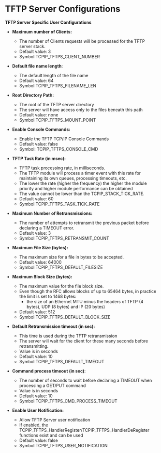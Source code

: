 # TFTP Server  Configurations

**TFTP Server Specific User Configurations**


- **Maximum number of Clients:**
    - The number of Clients requests will be processed for the TFTP server stack.
    - Default value: 3
    - Symbol TCPIP_TFTPS_CLIENT_NUMBER


- **Default file name length:**
    - The default length of the file name
    - Default value: 64
    - Symbol TCPIP_TFTPS_FILENAME_LEN

- **Root Directory Path:**
    - The root of the TFTP server directory
    - The server will have access only to the files beneath this path
    - Default value: none
    - Symbol TCPIP_TFTPS_MOUNT_POINT

- **Enable Console Commands:**
    - Enable the TFTP TCP/IP Console Commands
    - Default value: false
    - Symbol: TCPIP_TFTPS_CONSOLE_CMD

- **TFTP Task Rate (in msec):**
    - TFTP task processing rate, in milliseconds.
    - The TFTP module will process a timer event with this rate for maintaining its own queues, processing timeouts, etc.
    - The lower the rate (higher the frequency) the higher the module priority and higher module performance can be obtained
    - The value cannot be lower than the TCPIP_STACK_TICK_RATE.
    - Default value: 60
    - Symbol TCPIP_TFTPS_TASK_TICK_RATE

- **Maximum Number of Retransmissions:**
    - The number of attempts to retransmit  the previous packet before declaring a TIMEOUT error.
    - Default value: 3
    - Symbol TCPIP_TFTPS_RETRANSMIT_COUNT

- **Maximum File Size (bytes):**
    - The maximum size for a file in bytes to be accepted.
    - Default value: 64000
    - Symbol TCPIP_TFTPS_DEFAULT_FILESIZE


- **Maximum Block Size (bytes):**
    - The maximum value for the file block size.
    - Even though the RFC allows blocks of up to 65464 bytes, in practice the limit is set to 1468 bytes:
        - the size of an Ethernet MTU minus the headers of TFTP (4 bytes), UDP (8 bytes) and IP (20 bytes)
    - Default value: 512
    - Symbol TCPIP_TFTPS_DEFAULT_BLOCK_SIZE

- **Default Retransmission timeout (in sec):**
    - This time is used during the TFTP retransmission 
    - The server will wait for the client for these many seconds before retransmitting.
    - Value is in seconds
    - Default value: 10
    - Symbol TCPIP_TFTPS_DEFAULT_TIMEOUT

- **Command process timeout (in sec):**
    - The number of seconds to wait before declaring a TIMEOUT when processing a GET/PUT command
    - Value is in seconds
    - Default value: 10
    - Symbol TCPIP_TFTPS_CMD_PROCESS_TIMEOUT

- **Enable User Notification:**
    - Allow TFTP Server user notification
    - If enabled, the TCPIP_TFTPS_HandlerRegister/TCPIP_TFTPS_HandlerDeRegister functions exist and can be used
    - Default value: false
    - Symbol TCPIP_TFTPS_USER_NOTIFICATION


